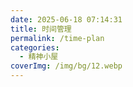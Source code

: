 ```yaml
---
date: 2025-06-18 07:14:31
title: 时间管理
permalink: /time-plan
categories:
  - 精神小屋
coverImg: /img/bg/12.webp
---
```

